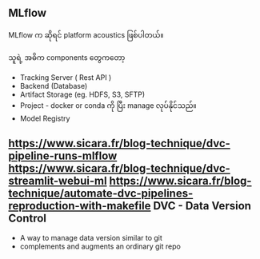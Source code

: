
MLflow
---------
MLflow က ဆိုရင် platform acoustics ဖြစ်ပါတယ်။

သူရဲ့ အဓိက components တွေကတော့
 - Tracking Server ( Rest API )
 - Backend (Database)
 - Artifact Storage (eg. HDFS, S3, SFTP)
 - Project - docker or conda ကို ပြီး manage လုပ်နိုင်သည်။
 - Model Registry

https://www.sicara.fr/blog-technique/dvc-pipeline-runs-mlflow
https://www.sicara.fr/blog-technique/dvc-streamlit-webui-ml
https://www.sicara.fr/blog-technique/automate-dvc-pipelines-reproduction-with-makefile
DVC - Data Version Control
--------
- A way to manage data version similar to git
- complements and augments an ordinary git repo
